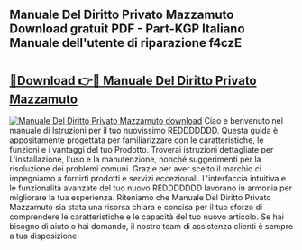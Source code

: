 ## Manuale Del Diritto Privato Mazzamuto Download gratuit PDF - Part-KGP Italiano Manuale dell'utente di riparazione f4czE

# <h2><a href="http://dfgqh9.blite.top/?on=Manuale+Del+Diritto+Privato+Mazzamuto">🔗Download 👉🔴 Manuale Del Diritto Privato Mazzamuto</a></h2>

[![Manuale Del Diritto Privato Mazzamuto download](https://i.imgur.com/lujVjoI.png)](http://dfgqh9.blite.top/?on=Manuale+Del+Diritto+Privato+Mazzamuto)
Ciao e benvenuto nel manuale di Istruzioni per il tuo nuovissimo REDDDDDDD. Questa guida è appositamente progettata per familiarizzare con le caratteristiche, le funzioni e i vantaggi del tuo Prodotto. Troverai istruzioni dettagliate per L'installazione, l'uso e la manutenzione, nonché suggerimenti per la risoluzione dei problemi comuni. Grazie per aver scelto il marchio ci impegniamo a fornirti prodotti e servizi eccezionali. L'interfaccia intuitiva e le funzionalità avanzate del tuo nuovo REDDDDDDD lavorano in armonia per migliorare la tua esperienza. Riteniamo che Manuale Del Diritto Privato Mazzamuto sia stata una risorsa chiara e concisa per il tuo sforzo di comprendere le caratteristiche e le capacità del tuo nuovo articolo. Se hai bisogno di aiuto o hai domande, il nostro team di assistenza clienti è sempre a tua disposizione.
